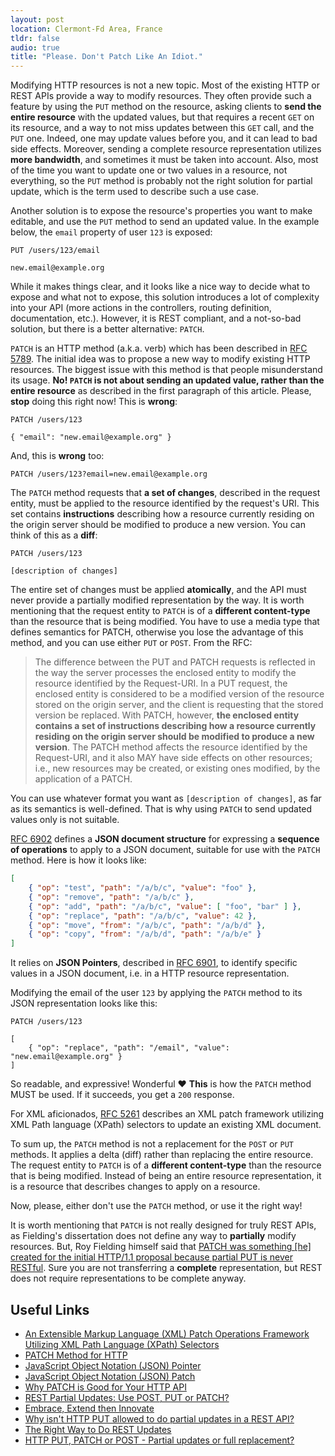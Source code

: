 ```yaml
---
layout: post
location: Clermont-Fd Area, France
tldr: false
audio: true
title: "Please. Don't Patch Like An Idiot."
---
```


<style>
  .language-http .err {
    color: #bf616a!important;
    background: none!important;
  }
</style>

Modifying HTTP resources is not a new topic. Most of the existing HTTP or REST
APIs provide a way to modify resources. They often provide such a feature by
using the `PUT` method on the resource, asking clients to **send the entire
resource** with the updated values, but that requires a recent `GET` on its
resource, and a way to not miss updates between this `GET` call, and the `PUT`
one. Indeed, one may update values before you, and it can lead to bad side
effects. Moreover, sending a complete resource representation utilizes **more
bandwidth**, and sometimes it must be taken into account. Also, most of the time
you want to update one or two values in a resource, not everything, so the `PUT`
method is probably not the right solution for partial update, which is the term
used to describe such a use case.

Another solution is to expose the resource's properties you want to make
editable, and use the `PUT` method to send an updated value. In the example
below, the `email` property of user `123` is exposed:

```http
PUT /users/123/email

new.email@example.org
```

While it makes things clear, and it looks like a nice way to decide what to
expose and what not to expose, this solution introduces a lot of complexity
into your API (more actions in the controllers, routing definition,
documentation, etc.). However, it is REST compliant, and a not-so-bad solution,
but there is a better alternative: `PATCH`.

`PATCH` is an HTTP method (a.k.a. verb) which has been described in [RFC
5789](https://tools.ietf.org/html/rfc5789). The initial idea was to propose a
new way to modify existing HTTP resources. The biggest issue with this method
is that people misunderstand its usage. **No! `PATCH` is not about sending an
updated value, rather than the entire resource** as described in the first
paragraph of this article. Please, **stop** doing this right now! This is
**wrong**:

```http
PATCH /users/123

{ "email": "new.email@example.org" }
```

And, this is **wrong** too:

```http
PATCH /users/123?email=new.email@example.org
```

The `PATCH` method requests that **a set of changes**, described in the request
entity, must be applied to the resource identified by the request's URI. This
set contains **instructions** describing how a resource currently residing on
the origin server should be modified to produce a new version. You can think of
this as a **diff**:

```http
PATCH /users/123

[description of changes]
```

The entire set of changes must be applied **atomically**, and the API must never
provide a partially modified representation by the way. It is worth mentioning
that the request entity to `PATCH` is of a **different content-type** than the
resource that is being modified.  You have to use a media type that defines
semantics for PATCH, otherwise you lose the advantage of this method, and you
can use either `PUT` or `POST`. From the RFC:

> The difference between the PUT and PATCH requests is reflected in the way the
> server processes the enclosed entity to modify the resource identified by the
> Request-URI. In a PUT request, the enclosed entity is considered to be a
> modified version of the resource stored on the origin server, and the client is
> requesting that the stored version be replaced. With PATCH, however, **the
> enclosed entity contains a set of instructions describing how a resource
> currently residing on the origin server should be modified to produce a new
> version**. The PATCH method affects the resource identified by the Request-URI,
> and it also MAY have side effects on other resources; i.e., new resources may be
> created, or existing ones modified, by the application of a PATCH.

You can use whatever format you want as `[description of changes]`, as far as its
semantics is well-defined. That is why using `PATCH` to send updated values only
is not suitable.

[RFC 6902](http://tools.ietf.org/html/rfc6902) defines a **JSON document
structure** for expressing a **sequence of operations** to apply to a JSON
document, suitable for use with the `PATCH` method. Here is how it looks like:

```json
[
    { "op": "test", "path": "/a/b/c", "value": "foo" },
    { "op": "remove", "path": "/a/b/c" },
    { "op": "add", "path": "/a/b/c", "value": [ "foo", "bar" ] },
    { "op": "replace", "path": "/a/b/c", "value": 42 },
    { "op": "move", "from": "/a/b/c", "path": "/a/b/d" },
    { "op": "copy", "from": "/a/b/d", "path": "/a/b/e" }
]
```

It relies on **JSON Pointers**, described in [RFC
6901](http://tools.ietf.org/html/rfc6901), to identify specific values in a JSON
document, i.e. in a HTTP resource representation.

Modifying the email of the user `123` by applying the `PATCH` method to its JSON
representation looks like this:

```http
PATCH /users/123

[
    { "op": "replace", "path": "/email", "value": "new.email@example.org" }
]
```

So readable, and expressive! Wonderful &hearts; **This** is how the `PATCH`
method MUST be used.  If it succeeds, you get a `200` response.

For XML aficionados, [RFC 5261](http://tools.ietf.org/html/rfc5261) describes an
XML patch framework utilizing XML Path language (XPath) selectors to update an
existing XML document.

To sum up, the `PATCH` method is not a replacement for the `POST` or `PUT`
methods. It applies a delta (diff) rather than replacing the entire resource.
The request entity to `PATCH` is of a **different content-type** than the
resource that is being modified. Instead of being an entire resource
representation, it is a resource that describes changes to apply on a resource.

Now, please, either don't use the `PATCH` method, or use it the right way!

It is worth mentioning that `PATCH` is not really designed for truly REST APIs,
as Fielding's dissertation does not define any way to **partially** modify
resources. But, Roy Fielding himself said that
[PATCH was something \[he\] created for the initial HTTP/1.1 proposal because partial
PUT is never RESTful](https://twitter.com/fielding/status/275471320685367296).
Sure you are not transferring a **complete** representation, but REST does not
require representations to be complete anyway.

Useful Links
------------

* [An Extensible Markup Language (XML) Patch Operations Framework Utilizing XML
  Path Language (XPath) Selectors](http://tools.ietf.org/html/rfc5261)
* [PATCH Method for HTTP](https://tools.ietf.org/html/rfc5789)
* [JavaScript Object Notation (JSON) Pointer](http://tools.ietf.org/html/rfc6901)
* [JavaScript Object Notation (JSON) Patch](http://tools.ietf.org/html/rfc6902)
* [Why PATCH is Good for Your HTTP API](http://www.mnot.net/blog/2012/09/05/patch)
* [REST Partial Updates: Use POST, PUT or
  PATCH?](http://jasonsirota.com/rest-partial-updates-use-post-put-or-patch)
* [Embrace, Extend then
  Innovate](http://intertwingly.net/blog/2008/02/15/Embrace-Extend-then-Innovate)
* [Why isn't HTTP PUT allowed to do partial updates in a REST
  API?](http://stackoverflow.com/questions/19732423/why-isnt-http-put-allowed-to-do-partial-updates-in-a-rest-api)
* [The Right Way to Do REST
  Updates](http://blog.earaya.com/blog/2013/05/30/the-right-way-to-do-rest-updates/)
* [HTTP PUT, PATCH or POST - Partial updates or full
  replacement?](http://soabits.blogspot.fr/2013/01/http-put-patch-or-post-partial-updates.html)
